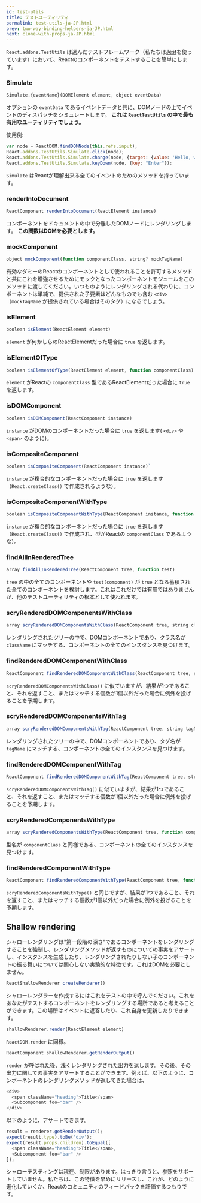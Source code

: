 ```yaml
---
id: test-utils
title: テストユーティリティ
permalink: test-utils-ja-JP.html
prev: two-way-binding-helpers-ja-JP.html
next: clone-with-props-ja-JP.html
---
```


`React.addons.TestUtils` は選んだテストフレームワーク（私たちは[Jest](https://facebook.github.io/jest/)を使っています）において、Reactのコンポーネントをテストすることを簡単にします。

### Simulate

```javascript
Simulate.{eventName}(DOMElement element, object eventData)
```

オプションの `eventData` であるイベントデータと共に、DOMノードの上でイベントのディスパッチをシミュレートします。 **これは `ReactTestUtils` の中で最も有用なユーティリティでしょう。**

使用例:

```javascript
var node = ReactDOM.findDOMNode(this.refs.input);
React.addons.TestUtils.Simulate.click(node);
React.addons.TestUtils.Simulate.change(node, {target: {value: 'Hello, world'}});
React.addons.TestUtils.Simulate.keyDown(node, {key: "Enter"});
```

`Simulate` はReactが理解出来る全てのイベントのためのメソッドを持っています。

### renderIntoDocument

```javascript
ReactComponent renderIntoDocument(ReactElement instance)
```

コンポーネントをドキュメントの中で分離したDOMノードにレンダリングします。 **この関数はDOMを必要とします。**


### mockComponent

```javascript
object mockComponent(function componentClass, string? mockTagName)
```

有効なダミーのReactのコンポーネントとして使われることを許可するメソッドと共にこれを増強させるためにモックとなったコンポーネントモジュールをこのメソッドに渡してください。いつものようにレンダリングされる代わりに、コンポーネントは単純で、提供された子要素はどんなものでも含む `<div>` （`mockTagName` が提供されている場合はそのタグ）になるでしょう。

### isElement

```javascript
boolean isElement(ReactElement element)
```

`element` が何かしらのReactElementだった場合に `true` を返します。

### isElementOfType

```javascript
boolean isElementOfType(ReactElement element, function componentClass)
```

`element` がReactの `componentClass` 型であるReactElementだった場合に `true` を返します。

### isDOMComponent

```javascript
boolean isDOMComponent(ReactComponent instance)
```

`instance` がDOMのコンポーネントだった場合に `true` を返します( `<div>` や `<span>` のように)。

### isCompositeComponent

```javascript
boolean isCompositeComponent(ReactComponent instance)`
```

`instance` が複合的なコンポーネントだった場合に `true` を返します（`React.createClass()` で作成されるような）。

### isCompositeComponentWithType

```javascript
boolean isCompositeComponentWithType(ReactComponent instance, function componentClass)
```

`instance` が複合的なコンポーネントだった場合に `true` を返します（`React.createClass()` で作成され、型がReactの `componentClass` であるような）。

### findAllInRenderedTree

```javascript
array findAllInRenderedTree(ReactComponent tree, function test)
```

`tree` の中の全てのコンポーネントや `test(component)` が `true` となる蓄積された全てのコンポーネントを検討します。これはこれだけでは有用ではありませんが、他のテストユーティリティの根本として使われます。

### scryRenderedDOMComponentsWithClass

```javascript
array scryRenderedDOMComponentsWithClass(ReactComponent tree, string className)
```

レンダリングされたツリーの中で、DOMコンポーネントであり、クラス名が `className` にマッチする、コンポーネントの全てのインスタンスを見つけます。

### findRenderedDOMComponentWithClass

```javascript
ReactComponent findRenderedDOMComponentWithClass(ReactComponent tree, string className)
```

`scryRenderedDOMComponentsWithClass()` に似ていますが、結果が1つであること、それを返すこと、またはマッチする個数が1個以外だった場合に例外を投げることを予期します。

### scryRenderedDOMComponentsWithTag

```javascript
array scryRenderedDOMComponentsWithTag(ReactComponent tree, string tagName)
```

レンダリングされたツリーの中で、DOMコンポーネントであり、タグ名が `tagName` にマッチする、コンポーネントの全てのインスタンスを見つけます。

### findRenderedDOMComponentWithTag

```javascript
ReactComponent findRenderedDOMComponentWithTag(ReactComponent tree, string tagName)
```

`scryRenderedDOMComponentsWithTag()` に似ていますが、結果が1つであること、それを返すこと、またはマッチする個数が1個以外だった場合に例外を投げることを予期します。

### scryRenderedComponentsWithType

```javascript
array scryRenderedComponentsWithType(ReactComponent tree, function componentClass)
```

型名が `componentClass` と同様である、コンポーネントの全てのインスタンスを見つけます。

### findRenderedComponentWithType

```javascript
ReactComponent findRenderedComponentWithType(ReactComponent tree, function componentClass)
```

`scryRenderedComponentsWithType()` と同じですが、結果が1つであること、それを返すこと、またはマッチする個数が1個以外だった場合に例外を投げることを予期します。

## Shallow rendering

シャローレンダリングは"第一段階の深さ"であるコンポーネントをレンダリングすることを強制し、レンダリングメソッドが返すものについての事実をアサートし、インスタンスを生成したり、レンダリングされたりしない子のコンポーネントの振る舞いについては関心しない実験的な特徴です。これはDOMを必要としません。

```javascript
ReactShallowRenderer createRenderer()
```

シャローレンダラーを作成するにはこれをテストの中で呼んでください。これをあなたがテストするコンポーネントをレンダリングする場所であると考えることができます。この場所はイベントに返答したり、これ自身を更新したりできます。

```javascript
shallowRenderer.render(ReactElement element)
```

`ReactDOM.render` に同様。

```javascript
ReactComponent shallowRenderer.getRenderOutput()
```

`render` が呼ばれた後、浅くレンダリングされた出力を返します。その後、その出力に関しての事実をアサートすることができます。例えば、以下のように、コンポーネントのレンダリングメソッドが返してきた場合は、

```javascript
<div>
  <span className="heading">Title</span>
  <Subcomponent foo="bar" />
</div>
```

以下のように、アサートできます。

```javascript
result = renderer.getRenderOutput();
expect(result.type).toBe('div');
expect(result.props.children).toEqual([
  <span className="heading">Title</span>,
  <Subcomponent foo="bar" />
]);
```

シャローテスティングは現在、制限があります。はっきり言うと、参照をサポートしていません。私たちは、この特徴を早めにリリースし、これが、どのように進化していくか、Reactのコミュニティのフィードバックを評価するつもりです。

